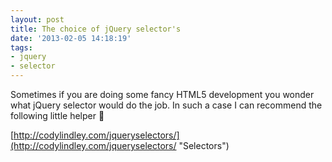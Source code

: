 ```yaml
---
layout: post
title: The choice of jQuery selector's
date: '2013-02-05 14:18:19'
tags:
- jquery
- selector
---
```



Sometimes if you are doing some fancy HTML5 development you wonder what jQuery selector
 would do the job. In such a case I can recommend the following little helper 🙂

[http://codylindley.com/jqueryselectors/](http://codylindley.com/jqueryselectors/ "Selectors")
